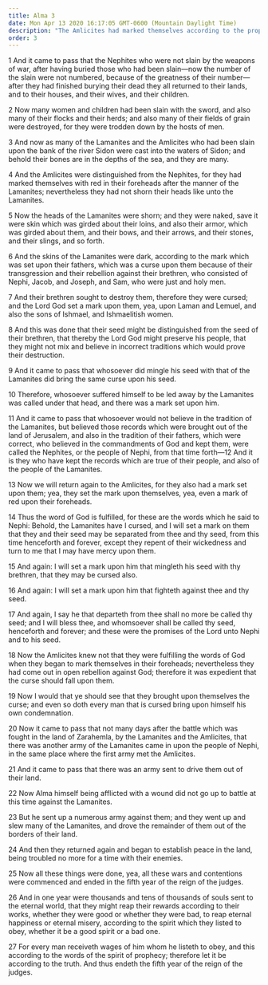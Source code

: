 ```yaml
---
title: Alma 3
date: Mon Apr 13 2020 16:17:05 GMT-0600 (Mountain Daylight Time)
description: "The Amlicites had marked themselves according to the prophetic word—The Lamanites had been cursed for their rebellion—Men bring their own curses upon themselves—The Nephites defeat another Lamanite army. About 87–86 B.C."
order: 3
---
```


1 And it came to pass that the Nephites who were not slain by the weapons of war, after having buried those who had been slain—now the number of the slain were not numbered, because of the greatness of their number—after they had finished burying their dead they all returned to their lands, and to their houses, and their wives, and their children.

2 Now many women and children had been slain with the sword, and also many of their flocks and their herds; and also many of their fields of grain were destroyed, for they were trodden down by the hosts of men.

3 And now as many of the Lamanites and the Amlicites who had been slain upon the bank of the river Sidon were cast into the waters of Sidon; and behold their bones are in the depths of the sea, and they are many.

4 And the Amlicites were distinguished from the Nephites, for they had marked themselves with red in their foreheads after the manner of the Lamanites; nevertheless they had not shorn their heads like unto the Lamanites.

5 Now the heads of the Lamanites were shorn; and they were naked, save it were skin which was girded about their loins, and also their armor, which was girded about them, and their bows, and their arrows, and their stones, and their slings, and so forth.

6 And the skins of the Lamanites were dark, according to the mark which was set upon their fathers, which was a curse upon them because of their transgression and their rebellion against their brethren, who consisted of Nephi, Jacob, and Joseph, and Sam, who were just and holy men.

7 And their brethren sought to destroy them, therefore they were cursed; and the Lord God set a mark upon them, yea, upon Laman and Lemuel, and also the sons of Ishmael, and Ishmaelitish women.

8 And this was done that their seed might be distinguished from the seed of their brethren, that thereby the Lord God might preserve his people, that they might not mix and believe in incorrect traditions which would prove their destruction.

9 And it came to pass that whosoever did mingle his seed with that of the Lamanites did bring the same curse upon his seed.

10 Therefore, whosoever suffered himself to be led away by the Lamanites was called under that head, and there was a mark set upon him.

11 And it came to pass that whosoever would not believe in the tradition of the Lamanites, but believed those records which were brought out of the land of Jerusalem, and also in the tradition of their fathers, which were correct, who believed in the commandments of God and kept them, were called the Nephites, or the people of Nephi, from that time forth—12 And it is they who have kept the records which are true of their people, and also of the people of the Lamanites.

13 Now we will return again to the Amlicites, for they also had a mark set upon them; yea, they set the mark upon themselves, yea, even a mark of red upon their foreheads.

14 Thus the word of God is fulfilled, for these are the words which he said to Nephi: Behold, the Lamanites have I cursed, and I will set a mark on them that they and their seed may be separated from thee and thy seed, from this time henceforth and forever, except they repent of their wickedness and turn to me that I may have mercy upon them.

15 And again: I will set a mark upon him that mingleth his seed with thy brethren, that they may be cursed also.

16 And again: I will set a mark upon him that fighteth against thee and thy seed.

17 And again, I say he that departeth from thee shall no more be called thy seed; and I will bless thee, and whomsoever shall be called thy seed, henceforth and forever; and these were the promises of the Lord unto Nephi and to his seed.

18 Now the Amlicites knew not that they were fulfilling the words of God when they began to mark themselves in their foreheads; nevertheless they had come out in open rebellion against God; therefore it was expedient that the curse should fall upon them.

19 Now I would that ye should see that they brought upon themselves the curse; and even so doth every man that is cursed bring upon himself his own condemnation.

20 Now it came to pass that not many days after the battle which was fought in the land of Zarahemla, by the Lamanites and the Amlicites, that there was another army of the Lamanites came in upon the people of Nephi, in the same place where the first army met the Amlicites.

21 And it came to pass that there was an army sent to drive them out of their land.

22 Now Alma himself being afflicted with a wound did not go up to battle at this time against the Lamanites.

23 But he sent up a numerous army against them; and they went up and slew many of the Lamanites, and drove the remainder of them out of the borders of their land.

24 And then they returned again and began to establish peace in the land, being troubled no more for a time with their enemies.

25 Now all these things were done, yea, all these wars and contentions were commenced and ended in the fifth year of the reign of the judges.

26 And in one year were thousands and tens of thousands of souls sent to the eternal world, that they might reap their rewards according to their works, whether they were good or whether they were bad, to reap eternal happiness or eternal misery, according to the spirit which they listed to obey, whether it be a good spirit or a bad one.

27 For every man receiveth wages of him whom he listeth to obey, and this according to the words of the spirit of prophecy; therefore let it be according to the truth. And thus endeth the fifth year of the reign of the judges.
